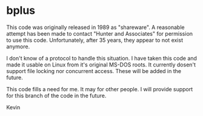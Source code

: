 
# bplus

This code was originally released in 1989 as "shareware". A reasonable
attempt has been made to contact "Hunter and Associates" for
permission to use this code. Unfortunately, after 35 years, they appear
to not exist anymore. 

I don't know of a protocol to handle this situation. I have taken this
code and made it usable on Linux from it's original MS-DOS roots. It currently 
dosen't support file locking nor concurrent access. These will be added in 
the future. 

This code fills a need for me. It may for other people. I will
provide support for this branch of the code in the future.


Kevin

